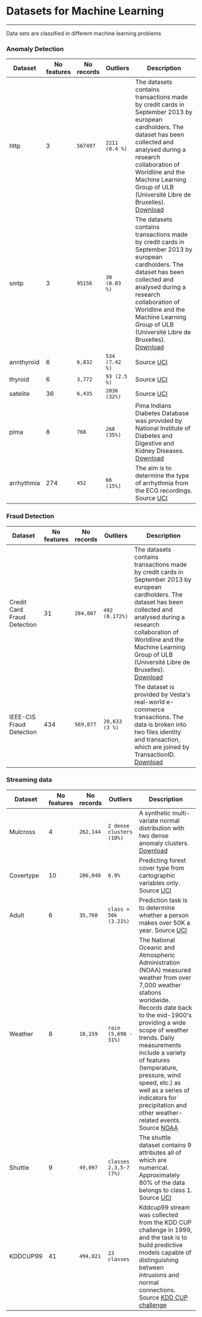 # Datasets for Machine Learning
---

Data sets are classified in different machine learning problems

### Anomaly Detection

<table>
    <thead>
      <tr>
        <th>Dataset</th>
        <th> No features</th>
        <th>No records</th>
        <th>Outliers</th>
        <th>Description</th>
      </tr>
    </thead>
    <tbody>
        <tr>
            <td>http</td>
            <td>3</td>
            <td><code>567497</code></td>
            <td><code>2211 (0.4 %)</code></td>
            <td>The datasets contains transactions made by credit cards in September 2013 by european cardholders. The dataset has been collected and analysed during a research collaboration of Worldline and the Machine Learning Group of ULB (Université Libre de Bruxelles). <a href=https://www.kaggle.com/mlg-ulb/creditcardfraud>Download</a></td>
        </tr>
        <tr>
            <td>smtp</td>
            <td>3</td>
            <td><code>95156</code></td>
            <td><code>30 (0.03 %)</code></td>
            <td>The datasets contains transactions made by credit cards in September 2013 by european cardholders. The dataset has been collected and analysed during a research collaboration of Worldline and the Machine Learning Group of ULB (Université Libre de Bruxelles). <a href=https://www.kaggle.com/mlg-ulb/creditcardfraud>Download</a></td>
        </tr>
        <tr>
            <td>annthyroid</td>
            <td>6</td>
            <td><code>6,832</code></td>
            <td><code>534 (7.42 %)</code></td>
            <td>Source <a href=https://archive.ics.uci.edu/ml/machine-learning-databases/thyroid-disease>UCI</a></td>
        </tr>
        <tr>
            <td>thyroid</td>
            <td>6</td>
            <td><code>3,772</code></td>
            <td><code>93 (2.5 %)</code></td>
            <td>Source <a href=https://archive.ics.uci.edu/ml/machine-learning-databases/thyroid-disease>UCI</a></td>
        </tr>
        <tr>
            <td>satelite</td>
            <td>36</td>
            <td><code>6,435</code></td>
            <td><code>2036 (32%)</code></td>
            <td>Source <a href=https://archive.ics.uci.edu/ml/datasets/Statlog+(Landsat+Satellite)>UCI</a></td>
        </tr>
        <tr>
            <td>pima</td>
            <td>8</td>
            <td><code>768</code></td>
            <td><code>268 (35%)</code></td>
            <td>Pima Indians Diabetes Database was provided by National Institute of Diabetes and Digestive and Kidney Diseases. <a href=https://www.openml.org/d/37>Download</a></td>
        </tr>
        <tr>
            <td>arrhythmia</td>
            <td>274</td>
            <td><code>452</code></td>
            <td><code>66 (15%)</code></td>
            <td>The aim is to determine the type of arrhythmia from the ECG recordings. Source <a href=https://archive.ics.uci.edu/ml/datasets/Arrhythmia>UCI</a></td>
        </tr>
    </tbody>
  </table>


### Fraud Detection


<table>
    <thead>
      <tr>
        <th>Dataset</th>
        <th> No features</th>
        <th>No records</th>
        <th>Outliers</th>
        <th>Description</th>
      </tr>
    </thead>
    <tbody>
        <tr>
            <td>Credit Card Fraud Detection</td>
            <td>31</td>
            <td><code>284,807</code></td>
            <td><code>492 (0.172%)</code></td>
            <td>The datasets contains transactions made by credit cards in September 2013 by european cardholders. The dataset has been collected and analysed during a research collaboration of Worldline and the Machine Learning Group of ULB (Université Libre de Bruxelles). <a href=https://www.kaggle.com/mlg-ulb/creditcardfraud>Download</a></td>
        </tr>
        <tr>
             <td>IEEE-CIS Fraud Detection</td>
            <td>434</td>
            <td><code>569,877</code></td>
            <td><code>20,633 (3 %)</code></td>
            <td>The dataset is provided by Vesta's real-world e-commerce transactions. The data is broken into two files identity and transaction, which are joined by TransactionID. <a href=https://www.kaggle.com/c/ieee-fraud-detection/data>Download</a></td>
        </tr>
    </tbody>
  </table>




### Streaming data

<table>
    <thead>
      <tr>
        <th>Dataset</th>
        <th> No features</th>
        <th>No records</th>
        <th>Outliers</th>
        <th>Description</th>
      </tr>
    </thead>
    <tbody>
        <tr>
            <td>Mulcross</td>
            <td>4</td>
            <td><code>262,144</code></td>
            <td><code>2 dense clusters (10%)</code></td>
            <td>A synthetic multi-variate normal distribution with two dense anomaly clusters. <a href=https://www.openml.org/d/40897>Download</a></td>
        </tr>
        <tr>
            <td>Covertype</td>
            <td>10</td>
            <td><code>286,048</code></td>
            <td><code>0.9%</code></td>
            <td>Predicting forest cover type from cartographic variables only. Source <a href=https://archive.ics.uci.edu/ml/datasets/Covertype>UCI</a></td>
        </tr>
        <tr>
            <td>Adult</td>
            <td>6</td>
            <td><code>35,760</code></td>
            <td><code>class > 50k (3.21%)</code></td>
            <td>Prediction task is to determine whether a person makes over 50K a year. Source <a href=http://archive.ics.uci.edu/ml/datasets/Adult>UCI</a></td>
        </tr>
        <tr>
            <td>Weather</td>
            <td>8</td>
            <td><code>18,159</code></td>
            <td><code>rain (5,698 - 31%)</code></td>
            <td>The National Oceanic and Atmospheric Administration (NOAA) measured weather from over 7,000 weather stations worldwide. Records date back to the mid-1900's providing a wide scope of weather trends. Daily measurements include a variety of features (temperature, pressure, wind speed, etc.) as well as a series of indicators for precipitation and other weather-related events. Source <a href=https://www.ncdc.noaa.gov/cdo-web/datasets>NOAA</a></td>
        </tr>
        <tr>
            <td>Shuttle</td>
            <td>9</td>
            <td><code>49,097</code></td>
            <td><code>classes 2,3,5-7 (7%)</code></td>
            <td>The shuttle dataset contains 9 attributes all of which are numerical. Approximately 80% of the data belongs to class 1. Source <a href=https://archive.ics.uci.edu/ml/datasets/Statlog+(Shuttle)>UCI</a></td>
        </tr>
        <tr>
            <td>KDDCUP99</td>
            <td>41</td>
            <td><code>494,021</code></td>
            <td><code>23 classes</code></td>
            <td>Kddcup99 stream was collected from the KDD CUP challenge in 1999, and the task is to build predictive models capable of distinguishing between intrusions and normal connections. Source <a href=http://www.cse.fau.edu/~xqzhu/Stream/kddcup99.arff>KDD CUP challenge</a></td>
        </tr>
    </tbody>
  </table>


